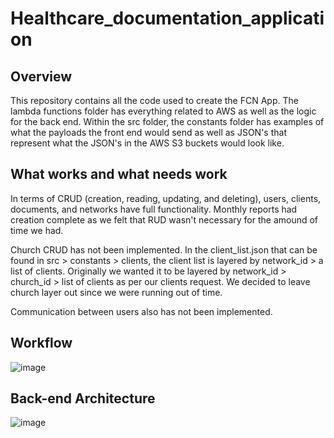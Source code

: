 # Healthcare_documentation_application
## Overview
This repository contains all the code used to create the FCN App. The lambda functions folder has everything
related to AWS as well as the logic for the back end. Within the src folder, the constants folder has examples
of what the payloads the front end would send as well as JSON's that represent what the JSON's in the AWS S3 buckets
would look like.

## What works and what needs work
In terms of CRUD (creation, reading, updating, and deleting), users, clients, documents, and networks have full
functionality. Monthly reports had creation complete as we felt that RUD wasn't necessary for the amound of time
we had. 

Church CRUD has not been implemented. In the client_list.json that can be found in src > constants > clients,
the client list is layered by network_id > a list of clients. Originally we wanted it to be layered by network_id >
church_id > list of clients as per our clients request. We decided to leave church layer out since we were running out
of time. 

Communication between users also has not been implemented. 

## Workflow
![image](https://github.com/Faith-Community-App-DevTeam/Healthcare_documentation_application/assets/113818711/6c444600-71ad-4585-b646-ce229d4a163b)


## Back-end Architecture
![image](https://github.com/Faith-Community-App-DevTeam/Healthcare_documentation_application/assets/113818711/42e372c6-bc9d-4106-9c5c-808381258f1d)
